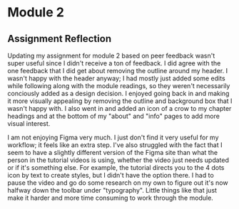 # Module 2

## Assignment Reflection

Updating my assignment for module 2 based on peer feedback wasn't super useful since I didn't receive a ton of feedback. I did agree with the one feedback that I did get about removing the outline around my header. I wasn't happy with the header anyway; I had mostly just added some edits while following along with the module readings, so they weren't necessarily conciously added as a design decision. I enjoyed going back in and making it more visually appealing by removing the outline and background box that I wasn't happy with. I also went in and added an icon of a crow to my chapter headings and at the bottom of my "about" and "info" pages to add more visual interest.

I am not enjoying Figma very much. I just don't find it very useful for my workflow; it feels like an extra step. I've also struggled with the fact that I seem to have a slightly different version of the Figma site than what the person in the tutorial videos is using, whether the video just needs updated or if it's something else. For example, the tutorial directs you to the 4 dots icon by text to create styles, but I didn't have the option there. I had to pause the video and go do some research on my own to figure out it's now halfway down the toolbar under "typography". Little things like that just make it harder and more time consuming to work through the module.


